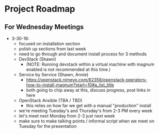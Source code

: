 # Project Roadmap

## For Wednesday Meetings
- 3-30-16:
  - focused on installation section
  - polish up sections from last week
  - need to go through and document install process for 3 methods
  - DevStack (Shawn)
    - (NOTE: Running devstack within a virtual machine with magnum enabled is not recommended at this time.)
  - Service by Service (Shawn, Annie)
    - https://openstack.nimeyo.com/62358/openstack-operators-how-to-install-magnum?start=10#a_list_title
    - both going to chip away at this, discuss progress, post links in here
  - OpenStack Ansible (TBA / TBD)
    - this relies on how far we get with a manual "production" install
  - we're meeting Tuesday's and Thursday's from 2-3 PM every week
  - let's meet next Monday from 2-3 just next week
  - make sure to make talking points / informal script when we meet on Tuesday for the presentation
